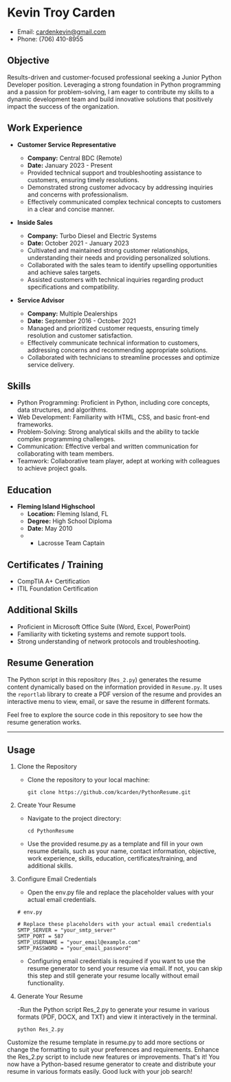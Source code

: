 # Kevin Troy Carden

- Email: cardenkevin@gmail.com
- Phone: (706) 410-8955

## Objective

Results-driven and customer-focused professional seeking a Junior Python Developer position. Leveraging a strong foundation in Python programming and a passion for problem-solving, I am eager to contribute my skills to a dynamic development team and build innovative solutions that positively impact the success of the organization.

## Work Experience

- **Customer Service Representative**
  - **Company:** Central BDC (Remote)
  - **Date:** January 2023 - Present
  - Provided technical support and troubleshooting assistance to customers, ensuring timely resolutions.
  - Demonstrated strong customer advocacy by addressing inquiries and concerns with professionalism.
  - Effectively communicated complex technical concepts to customers in a clear and concise manner.

- **Inside Sales**
  - **Company:** Turbo Diesel and Electric Systems
  - **Date:** October 2021 - January 2023
  - Cultivated and maintained strong customer relationships, understanding their needs and providing personalized solutions.
  - Collaborated with the sales team to identify upselling opportunities and achieve sales targets.
  - Assisted customers with technical inquiries regarding product specifications and compatibility.

- **Service Advisor**
  - **Company:** Multiple Dealerships
  - **Date:** September 2016 - October 2021
  - Managed and prioritized customer requests, ensuring timely resolution and customer satisfaction.
  - Effectively communicate technical information to customers, addressing concerns and recommending appropriate solutions.
  - Collaborated with technicians to streamline processes and optimize service delivery.

## Skills

- Python Programming: Proficient in Python, including core concepts, data structures, and algorithms.
- Web Development: Familiarity with HTML, CSS, and basic front-end frameworks.
- Problem-Solving: Strong analytical skills and the ability to tackle complex programming challenges.
- Communication: Effective verbal and written communication for collaborating with team members.
- Teamwork: Collaborative team player, adept at working with colleagues to achieve project goals.

## Education

- **Fleming Island Highschool**
  - **Location:** Fleming Island, FL
  - **Degree:** High School Diploma
  - **Date:** May 2010
  - - Lacrosse Team Captain

## Certificates / Training

- CompTIA A+ Certification
- ITIL Foundation Certification

## Additional Skills

- Proficient in Microsoft Office Suite (Word, Excel, PowerPoint)
- Familiarity with ticketing systems and remote support tools.
- Strong understanding of network protocols and troubleshooting.

## Resume Generation

The Python script in this repository (`Res_2.py`) generates the resume content dynamically based on the information provided in `Resume.py`. It uses the `reportlab` library to create a PDF version of the resume and provides an interactive menu to view, email, or save the resume in different formats.

Feel free to explore the source code in this repository to see how the resume generation works.

---

## Usage

1. Clone the Repository

    - Clone the repository to your local machine:

        ```git clone https://github.com/kcarden/PythonResume.git```

3. Create Your Resume

    - Navigate to the project directory:

        ```cd PythonResume```

    - Use the provided resume.py as a template and fill in your own resume details, such as your name, contact information, objective, work experience, skills, education, certificates/training, and additional skills.

4. Configure Email Credentials

    - Open the env.py file and replace the placeholder values with your actual email credentials.

    ```
    # env.py

    # Replace these placeholders with your actual email credentials
    SMTP_SERVER = "your_smtp_server"
    SMTP_PORT = 587
    SMTP_USERNAME = "your_email@example.com"
    SMTP_PASSWORD = "your_email_password"

    ```

    - Configuring email credentials is required if you want to use the resume generator to send your resume via email. If not, you can skip this step and still generate your resume locally without email functionality.

5. Generate Your Resume

    -Run the Python script Res_2.py to generate your resume in various formats (PDF, DOCX, and TXT) and view it interactively in the terminal.

    ```python Res_2.py```

Customize the resume template in resume.py to add more sections or change the formatting to suit your preferences and requirements.
Enhance the Res_2.py script to include new features or improvements.
That's it! You now have a Python-based resume generator to create and distribute your resume in various formats easily. Good luck with your job search!
